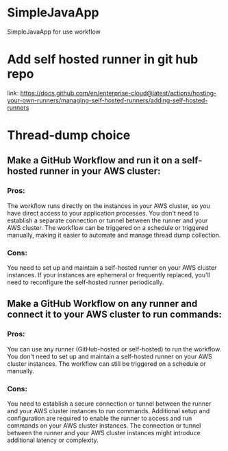 # SimpleJavaApp
SimpleJavaApp for use workflow 

# Add self hosted runner in git hub repo
link: https://docs.github.com/en/enterprise-cloud@latest/actions/hosting-your-own-runners/managing-self-hosted-runners/adding-self-hosted-runners 


# Thread-dump choice 
## Make a GitHub Workflow and run it on a self-hosted runner in your AWS cluster:
### Pros:
The workflow runs directly on the instances in your AWS cluster, so you have direct access to your application processes.
You don't need to establish a separate connection or tunnel between the runner and your AWS cluster.
The workflow can be triggered on a schedule or triggered manually, making it easier to automate and manage thread dump collection.

### Cons:
You need to set up and maintain a self-hosted runner on your AWS cluster instances.
If your instances are ephemeral or frequently replaced, you'll need to reconfigure the self-hosted runner periodically.

## Make a GitHub Workflow on any runner and connect it to your AWS cluster to run commands:

### Pros:
You can use any runner (GitHub-hosted or self-hosted) to run the workflow.
You don't need to set up and maintain a self-hosted runner on your AWS cluster instances.
The workflow can still be triggered on a schedule or manually.

### Cons:
You need to establish a secure connection or tunnel between the runner and your AWS cluster instances to run commands.
Additional setup and configuration are required to enable the runner to access and run commands on your AWS cluster instances.
The connection or tunnel between the runner and your AWS cluster instances might introduce additional latency or complexity.
